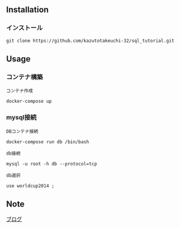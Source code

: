 ## Installation

### インストール

```
git clone https://github.com/kazutotakeuchi-32/sql_tutorial.git
```

## Usage 

### コンテナ構築

```
コンテナ作成

docker-compose up
```

### mysql接続

```
DBコンテナ接続

docker-compose run db /bin/bash

db接続

mysql -u root -h db --protocol=tcp

db選択

use worldcup2014 ;

```

## Note

[ブログ](https://tech.pjin.jp/blog/2016/12/05/sql%E7%B7%B4%E7%BF%92%E5%95%8F%E9%A1%8C-%E4%B8%80%E8%A6%A7%E3%81%BE%E3%81%A8%E3%82%81)

